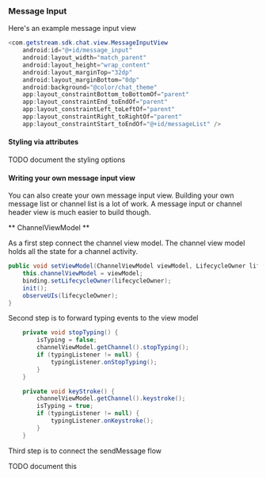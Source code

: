 ### Message Input

Here's an example message input view

```java
<com.getstream.sdk.chat.view.MessageInputView
    android:id="@+id/message_input"
    android:layout_width="match_parent"
    android:layout_height="wrap_content"
    android:layout_marginTop="32dp"
    android:layout_marginBottom="0dp"
    android:background="@color/chat_theme"
    app:layout_constraintBottom_toBottomOf="parent"
    app:layout_constraintEnd_toEndOf="parent"
    app:layout_constraintLeft_toLeftOf="parent"
    app:layout_constraintRight_toRightOf="parent"
    app:layout_constraintStart_toEndOf="@+id/messageList" />
```

#### Styling via attributes

TODO document the styling options

#### Writing your own message input view

You can also create your own message input view. 
Building your own message list or channel list is a lot of work. 
A message input or channel header view is much easier to build though.

** ChannelViewModel **

As a first step connect the channel view model. The channel view model holds all the state for a channel activity.

```java
public void setViewModel(ChannelViewModel viewModel, LifecycleOwner lifecycleOwner) {
	this.channelViewModel = viewModel;
	binding.setLifecycleOwner(lifecycleOwner);
	init();
	observeUIs(lifecycleOwner);
}
```

Second step is to forward typing events to the view model

```java
    private void stopTyping() {
        isTyping = false;
        channelViewModel.getChannel().stopTyping();
        if (typingListener != null) {
            typingListener.onStopTyping();
        }
    }

    private void keyStroke() {
        channelViewModel.getChannel().keystroke();
        isTyping = true;
        if (typingListener != null) {
            typingListener.onKeystroke();
        }
    }
```

Third step is to connect the sendMessage flow

TODO document this
